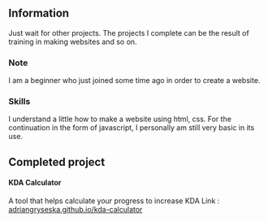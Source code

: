 ## Information
Just wait for other projects. The projects I complete can be the result of training in making websites and so on. 

### Note
I am a beginner who just joined some time ago in order to create a website. 

### Skills
I understand a little how to make a website using html, css. For the continuation in the form of javascript, I personally am still very basic in its use. 

## Completed project 
#### KDA Calculator<br>
A tool that helps calculate your progress to increase KDA 
Link : <a link href="https://adriangryseska.github.io/kda-calculator">adriangryseska.github.io/kda-calculator</a>

